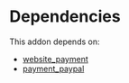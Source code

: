 # Dependencies

This addon depends on:

- [website_payment](https://github.com/bringout/oca-ocb-website/tree/0c65a6ede633c07618d188acfeda4f91a033e24f/odoo-bringout-oca-ocb-website_payment)
- [payment_paypal](../../odoo-bringout-oca-ocb-payment_paypal)
